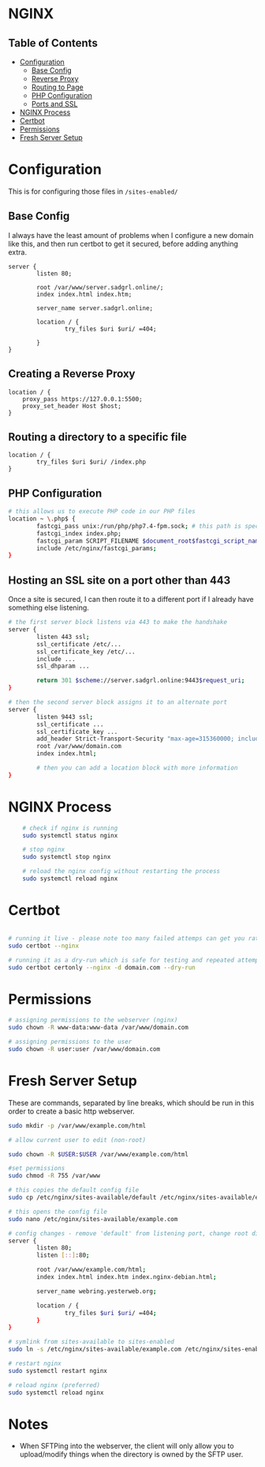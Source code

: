 # NGINX

## Table of Contents
- [Configuration](#configuration)
  - [Base Config](#base-config)
  - [Reverse Proxy](#reverse-proxy)
  - [Routing to Page](#routing-a-directory-to-a-specific-file)
  - [PHP Configuration](#php-configuration)
  - [Ports and SSL](#hosting-an-ssl-site-on-a-port-other-than-443)
- [NGINX Process](#nginx-process)
- [Certbot](#certbot)
- [Permissions](#permissions)
- [Fresh Server Setup](#fresh-server-setup)


# Configuration

This is for configuring those files in `/sites-enabled/`

## Base Config

I always have the least amount of problems when I configure a new domain like this, and then run certbot to get it secured, before adding anything extra.

```
server {
        listen 80;

        root /var/www/server.sadgrl.online/;
        index index.html index.htm;

        server_name server.sadgrl.online;

        location / {
                try_files $uri $uri/ =404;

        }
}

```

## Creating a Reverse Proxy
```
location / {
	proxy_pass https://127.0.0.1:5500;
	proxy_set_header Host $host;
}

```

## Routing a directory to a specific file
```
location / {
        try_files $uri $uri/ /index.php
}
```

## PHP Configuration
```bash
# this allows us to execute PHP code in our PHP files
location ~ \.php$ {
        fastcgi_pass unix:/run/php/php7.4-fpm.sock; # this path is specific to your PHP version
        fastcgi_index index.php;
        fastcgi_param SCRIPT_FILENAME $document_root$fastcgi_script_name;
        include /etc/nginx/fastcgi_params;
}
```

## Hosting an SSL site on a port other than 443

Once a site is secured, I can then route it to a different port if I already have something else listening.

```bash
# the first server block listens via 443 to make the handshake
server {
        listen 443 ssl;
        ssl_certificate /etc/...
        ssl_certificate_key /etc/...
        include ...
        ssl_dhparam ...

        return 301 $scheme://server.sadgrl.online:9443$request_uri;
}

# then the second server block assigns it to an alternate port
server {
        listen 9443 ssl;
        ssl_certificate ...
        ssl_certificate_key ...
        add_header Strict-Transport-Security "max-age=315360000; include SubDomains";
        root /var/www/domain.com
        index index.html;

        # then you can add a location block with more information
}


```

# NGINX Process
```bash
	# check if nginx is running
	sudo systemctl status nginx

	# stop nginx
	sudo systemctl stop nginx

	# reload the nginx config without restarting the process
	sudo systemctl reload nginx

```

# Certbot

```bash

# running it live - please note too many failed attemps can get you rate limited
sudo certbot --nginx

# running it as a dry-run which is safe for testing and repeated attempts
sudo certbot certonly --nginx -d domain.com --dry-run

```


# Permissions

```bash
# assigning permissions to the webserver (nginx)
sudo chown -R www-data:www-data /var/www/domain.com

# assigning permissions to the user
sudo chown -R user:user /var/www/domain.com
```

# Fresh Server Setup

These are commands, separated by line breaks, which should be run in this order to create a basic http webserver.

```bash
sudo mkdir -p /var/www/example.com/html

# allow current user to edit (non-root)

sudo chown -R $USER:$USER /var/www/example.com/html

#set permissions
sudo chmod -R 755 /var/www

# this copies the default config file
sudo cp /etc/nginx/sites-available/default /etc/nginx/sites-available/example.com

# this opens the config file
sudo nano /etc/nginx/sites-available/example.com

# config changes - remove 'default' from listening port, change root directory and server name
server {
        listen 80;
        listen [::]:80;

        root /var/www/example.com/html;
        index index.html index.htm index.nginx-debian.html;

        server_name webring.yesterweb.org;

        location / {
                try_files $uri $uri/ =404;
        }
}

# symlink from sites-available to sites-enabled
sudo ln -s /etc/nginx/sites-available/example.com /etc/nginx/sites-enabled/

# restart nginx
sudo systemctl restart nginx

# reload nginx (preferred)
sudo systemctl reload nginx

```

# Notes
- When SFTPing into the webserver, the client will only allow you to upload/modify things when the directory is owned by the SFTP user.